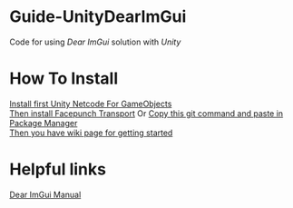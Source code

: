 # Guide-UnityDearImGui

Code for using <em>Dear ImGui</em> solution with <em>Unity</em>

# How To Install

[Install first Unity Netcode For GameObjects](https://docs-multiplayer.unity3d.com/netcode/current/installation/install)<br/>
[Then install Facepunch Transport](https://github.com/Unity-Technologies/multiplayer-community-contributions/tree/main/Transports/com.community.netcode.transport.facepunch) Or [Copy this git command and paste in Package Manager](https://github.com/Unity-Technologies/multiplayer-community-contributions.git?path=/Transports/com.community.netcode.transport.facepunch)<br/>
[Then you have wiki page for getting started](https://wiki.facepunch.com/steamworks/)<br/>

# Helpful links

[Dear ImGui Manual](https://pthom.github.io/imgui_manual_online/manual/imgui_manual.html)<br/>
